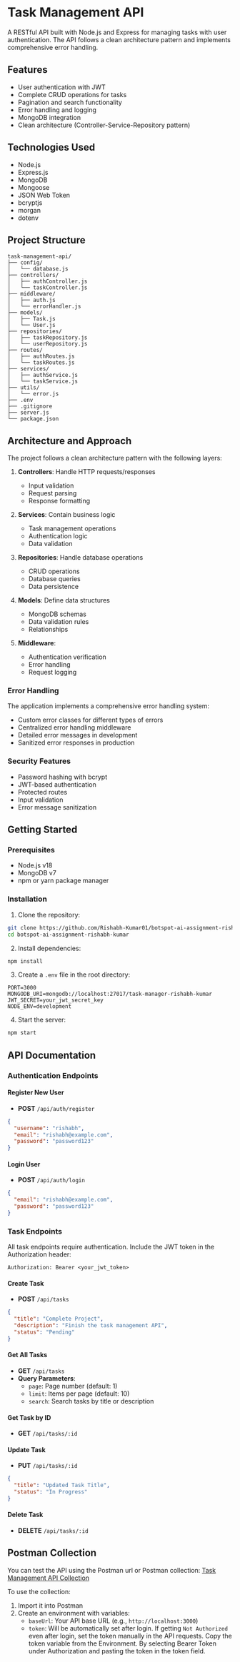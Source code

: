 # Task Management API

A RESTful API built with Node.js and Express for managing tasks with user authentication. The API follows a clean architecture pattern and implements comprehensive error handling.

## Features

- User authentication with JWT
- Complete CRUD operations for tasks
- Pagination and search functionality
- Error handling and logging
- MongoDB integration
- Clean architecture (Controller-Service-Repository pattern)

## Technologies Used

- Node.js
- Express.js
- MongoDB
- Mongoose
- JSON Web Token
- bcryptjs
- morgan
- dotenv

## Project Structure

```
task-management-api/
├── config/
│   └── database.js
├── controllers/
│   ├── authController.js
│   └── taskController.js
├── middleware/
│   ├── auth.js
│   └── errorHandler.js
├── models/
│   ├── Task.js
│   └── User.js
├── repositories/
│   ├── taskRepository.js
│   └── userRepository.js
├── routes/
│   ├── authRoutes.js
│   └── taskRoutes.js
├── services/
│   ├── authService.js
│   └── taskService.js
├── utils/
│   └── error.js
├── .env
├── .gitignore
├── server.js
└── package.json
```

## Architecture and Approach

The project follows a clean architecture pattern with the following layers:

1. **Controllers**: Handle HTTP requests/responses

   - Input validation
   - Request parsing
   - Response formatting

2. **Services**: Contain business logic

   - Task management operations
   - Authentication logic
   - Data validation

3. **Repositories**: Handle database operations

   - CRUD operations
   - Database queries
   - Data persistence

4. **Models**: Define data structures

   - MongoDB schemas
   - Data validation rules
   - Relationships

5. **Middleware**:
   - Authentication verification
   - Error handling
   - Request logging

### Error Handling

The application implements a comprehensive error handling system:

- Custom error classes for different types of errors
- Centralized error handling middleware
- Detailed error messages in development
- Sanitized error responses in production

### Security Features

- Password hashing with bcrypt
- JWT-based authentication
- Protected routes
- Input validation
- Error message sanitization

## Getting Started

### Prerequisites

- Node.js v18
- MongoDB v7
- npm or yarn package manager

### Installation

1. Clone the repository:

```bash
git clone https://github.com/Rishabh-Kumar01/botspot-ai-assignment-rishabh-kumar.git
cd botspot-ai-assignment-rishabh-kumar
```

2. Install dependencies:

```bash
npm install
```

3. Create a `.env` file in the root directory:

```env
PORT=3000
MONGODB_URI=mongodb://localhost:27017/task-manager-rishabh-kumar
JWT_SECRET=your_jwt_secret_key
NODE_ENV=development
```

4. Start the server:

```bash
npm start
```

## API Documentation

### Authentication Endpoints

#### Register New User

- **POST** `/api/auth/register`

```json
{
  "username": "rishabh",
  "email": "rishabh@example.com",
  "password": "password123"
}
```

#### Login User

- **POST** `/api/auth/login`

```json
{
  "email": "rishabh@example.com",
  "password": "password123"
}
```

### Task Endpoints

All task endpoints require authentication. Include the JWT token in the Authorization header:

```
Authorization: Bearer <your_jwt_token>
```

#### Create Task

- **POST** `/api/tasks`

```json
{
  "title": "Complete Project",
  "description": "Finish the task management API",
  "status": "Pending"
}
```

#### Get All Tasks

- **GET** `/api/tasks`
- **Query Parameters**:
  - `page`: Page number (default: 1)
  - `limit`: Items per page (default: 10)
  - `search`: Search tasks by title or description

#### Get Task by ID

- **GET** `/api/tasks/:id`

#### Update Task

- **PUT** `/api/tasks/:id`

```json
{
  "title": "Updated Task Title",
  "status": "In Progress"
}
```

#### Delete Task

- **DELETE** `/api/tasks/:id`

## Postman Collection

You can test the API using the Postman url or Postman collection:
[Task Management API Collection](./BotSpot%20AI%20Task%20Manager%20Assignment%20Rishabh%20Kumar.postman_collection.json)

To use the collection:

1. Import it into Postman
2. Create an environment with variables:
   - `baseUrl`: Your API base URL (e.g., `http://localhost:3000`)
   - `token`: Will be automatically set after login. If getting `Not Authorized` even after login, set the token manually in the API requests. Copy the token variable from the Environment. By selecting Bearer Token under Authorization and pasting the token in the token field.
